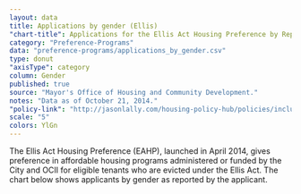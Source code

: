 ```yaml
---
layout: data
title: Applications by gender (Ellis)
"chart-title": Applications for the Ellis Act Housing Preference by Reported Gender
category: "Preference-Programs"
data: "preference-programs/applications_by_gender.csv"
type: donut
"axisType": category
column: Gender
published: true
source: "Mayor's Office of Housing and Community Development."
notes: "Data as of October 21, 2014."
"policy-link": "http://jasonlally.com/housing-policy-hub/policies/inclusionary-housing/"
scale: "5"
colors: YlGn
---
```


The Ellis Act Housing Preference (EAHP), launched in April 2014, gives preference in affordable housing programs administered or funded by the City and OCII for eligible tenants who are evicted under the Ellis Act. The chart below shows applicants by gender as reported by the applicant.

